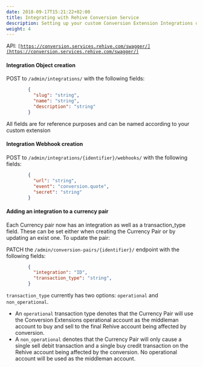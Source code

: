 ```yaml
---
date: 2018-09-17T15:21:22+02:00
title: Integrating with Rehive Conversion Service
description: Setting up your custom Conversion Extension Integrations directly on Rehive Conversion Service
weight: 4
---
```


API: <code>[https://conversion.services.rehive.com/swagger/](https://conversion.services.rehive.com/swagger/)</code>


#### Integration Object creation

POST to `/admin​/integrations​/` with the following fields:


```json
        {
          "slug": "string",
          "name": "string",
          "description": "string"
        }
```


All fields are for reference purposes and can be named according to your custom extension


#### Integration Webhook creation

POST to `/admin/integrations/{identifier}/webhooks/` with the following fields:


```json
        {
          "url": "string", 
          "event": "conversion.quote", 
          "secret": "string" 
        }
```



#### Adding an integration to a currency pair

Each Currency pair now has an integration as well as a transaction_type field. These can be set either when creating the Currency Pair or by updating an exist one. To update the pair:

PATCH the ``/admin/conversion-pairs/{identifier}/`` endpoint with the following fields:


```json
        {
          "integration": "ID", 
          "transaction_type": "string", 
        }
```


`transaction_type` currently has two options: `operational` and `non_operational`. 

* An `operational` transaction type denotes that the Currency Pair will use the Conversion Extensions operational account as the middleman account to buy and sell to the final Rehive account being affected by conversion. 
* A `non_operational` denotes that the Currency Pair will only cause a single sell debit transaction and a single buy credit transaction on the Rehive account being affected by the conversion. No operational account will be used as the middleman account.

